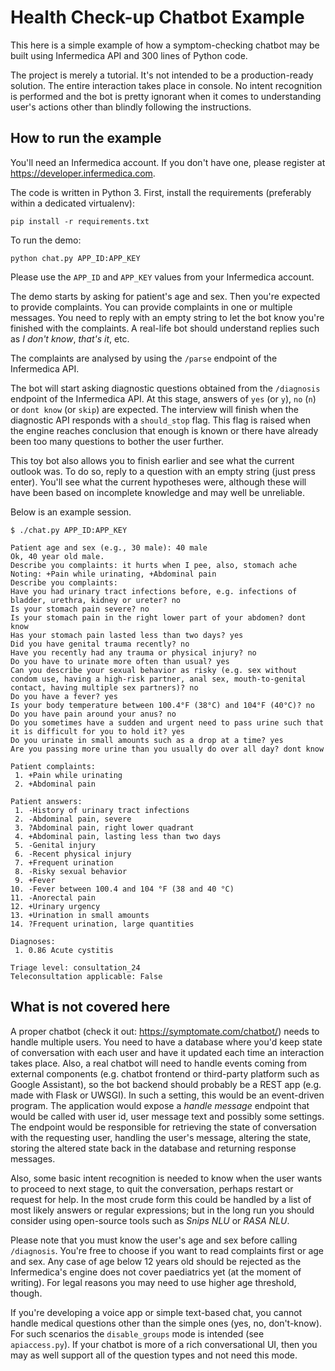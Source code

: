 # Health Check-up Chatbot Example

This here is a simple example of how a symptom-checking chatbot may be built using Infermedica API and 300 lines
of Python code.

The project is merely a tutorial. It's not intended to be a production-ready solution.
The entire interaction takes place in console. No intent recognition is performed and the bot is pretty ignorant
when it comes to understanding user's actions other than blindly following the instructions.

## How to run the example

You'll need an Infermedica account. If you don't have one, please register at https://developer.infermedica.com.

The code is written in Python 3. First, install the requirements (preferably within a dedicated virtualenv):

```
pip install -r requirements.txt
```

To run the demo:

```
python chat.py APP_ID:APP_KEY
```

Please use the `APP_ID` and `APP_KEY` values from your Infermedica account.

The demo starts by asking for patient's age and sex. Then you're expected to provide complaints.
You can provide complaints in one or multiple messages. You need to reply with an empty string to let the bot know
you're finished with the complaints. A real-life bot should understand replies such as _I don't know_, _that's it_, etc.

The complaints are analysed by using the `/parse` endpoint of the Infermedica API.

The bot will start asking diagnostic questions obtained from the `/diagnosis` endpoint of the Infermedica API.
At this stage, answers of `yes` (or `y`), `no` (`n`) or `dont know` (or `skip`) are expected.
The interview will finish when the diagnostic API responds with a `should_stop` flag.
This flag is raised when the engine reaches conclusion that enough is known or there have already been too many
questions to bother the user further.

This toy bot also allows you to finish earlier and see what the current outlook was. To do so, reply to a question
with an empty string (just press enter). You'll see what the current hypotheses were, although these will have been
based on incomplete knowledge and may well be unreliable.

Below is an example session.

```
$ ./chat.py APP_ID:APP_KEY

Patient age and sex (e.g., 30 male): 40 male
Ok, 40 year old male.
Describe you complaints: it hurts when I pee, also, stomach ache
Noting: +Pain while urinating, +Abdominal pain
Describe you complaints:
Have you had urinary tract infections before, e.g. infections of bladder, urethra, kidney or ureter? no
Is your stomach pain severe? no
Is your stomach pain in the right lower part of your abdomen? dont know
Has your stomach pain lasted less than two days? yes
Did you have genital trauma recently? no
Have you recently had any trauma or physical injury? no
Do you have to urinate more often than usual? yes
Can you describe your sexual behavior as risky (e.g. sex without condom use, having a high-risk partner, anal sex, mouth-to-genital contact, having multiple sex partners)? no
Do you have a fever? yes
Is your body temperature between 100.4°F (38°C) and 104°F (40°C)? no
Do you have pain around your anus? no
Do you sometimes have a sudden and urgent need to pass urine such that it is difficult for you to hold it? yes
Do you urinate in small amounts such as a drop at a time? yes
Are you passing more urine than you usually do over all day? dont know

Patient complaints:
 1. +Pain while urinating
 2. +Abdominal pain

Patient answers:
 1. -History of urinary tract infections
 2. -Abdominal pain, severe
 3. ?Abdominal pain, right lower quadrant
 4. +Abdominal pain, lasting less than two days
 5. -Genital injury
 6. -Recent physical injury
 7. +Frequent urination
 8. -Risky sexual behavior
 9. +Fever
10. -Fever between 100.4 and 104 °F (38 and 40 °C)
11. -Anorectal pain
12. +Urinary urgency
13. +Urination in small amounts
14. ?Frequent urination, large quantities

Diagnoses:
 1. 0.86 Acute cystitis

Triage level: consultation_24
Teleconsultation applicable: False
```

## What is not covered here

A proper chatbot (check it out: https://symptomate.com/chatbot/) needs to handle multiple users. You need to have a database where you'd keep state of conversation
with each user and have it updated each time an interaction takes place. Also, a real chatbot will need to handle
events coming from external components (e.g. chatbot frontend or third-party platform such as Google Assistant),
so the bot backend should probably be a REST app (e.g. made with Flask or UWSGI).
In such a setting, this would be an event-driven program. The application would expose a _handle message_ endpoint
that would be called with user id, user message text and possibly some settings.
The endpoint would be responsible for retrieving the state of conversation with the requesting user,
handling the user's message, altering the state, storing the altered state back in the database and returning response
messages.

Also, some basic intent recognition is needed to know when the user wants to proceed to next stage, to quit the
conversation, perhaps restart or request for help. In the most crude form this could be handled by a list of most likely
answers or regular expressions; but in the long run you should consider using open-source tools
such as _Snips NLU_ or _RASA NLU_.

Please note that you must know the user's age and sex before calling `/diagnosis`.
You're free to choose if you want to read complaints first or age and sex.
Any case of age below 12 years old should be rejected as the Infermedica's engine does not cover paediatrics yet
(at the moment of writing).
For legal reasons you may need to use higher age threshold, though. 


If you're developing a voice app or simple text-based chat, you cannot handle medical questions other than
the simple ones (yes, no, don't-know). For such scenarios the `disable_groups` mode is intended (see `apiaccess.py`).
If your chatbot is more of a rich conversational UI, then you may as well support all of the question types and not
need this mode.
